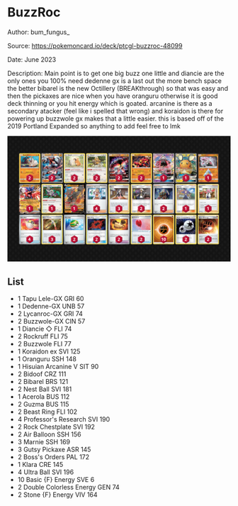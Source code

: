 # BuzzRoc

Author: bum_fungus_

Source: <https://pokemoncard.io/deck/ptcgl-buzzroc-48099>

Date: June 2023

Description: Main point is to get one big buzz one little and diancie are the only ones you 100% need dedenne gx is a last out the more bench space the better bibarel is the new Octillery (BREAKthrough) so that was easy and then the pickaxes are nice when you have oranguru otherwise it is good deck thinning or you hit energy which is goated. arcanine is there as a secondary atacker (feel like i spelled that wrong)  and koraidon is there for powering up buzzwole gx makes that a little easier. this is based off of the 2019 Portland Expanded so anything to add feel free to lmk

![decklist](../../images/SVI/BuzzRoc/1-%20BuzzRoc.png)

## List

* 1 Tapu Lele-GX GRI 60
* 1 Dedenne-GX UNB 57
* 2 Lycanroc-GX GRI 74
* 2 Buzzwole-GX CIN 57
* 1 Diancie ◇ FLI 74
* 2 Rockruff FLI 75
* 2 Buzzwole FLI 77
* 1 Koraidon ex SVI 125
* 1 Oranguru SSH 148
* 1 Hisuian Arcanine V SIT 90
* 2 Bidoof CRZ 111
* 2 Bibarel BRS 121
* 2 Nest Ball SVI 181
* 1 Acerola BUS 112
* 2 Guzma BUS 115
* 2 Beast Ring FLI 102
* 4 Professor's Research SVI 190
* 2 Rock Chestplate SVI 192
* 2 Air Balloon SSH 156
* 3 Marnie SSH 169
* 3 Gutsy Pickaxe ASR 145
* 2 Boss's Orders PAL 172
* 1 Klara CRE 145
* 4 Ultra Ball SVI 196
* 10 Basic {F} Energy SVE 6
* 2 Double Colorless Energy GEN 74
* 2 Stone {F} Energy VIV 164
